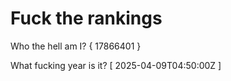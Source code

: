 # Fuck the rankings

Who the hell am I?
{ 17866401 }

What fucking year is it?
[ 2025-04-09T04:50:00Z ]
